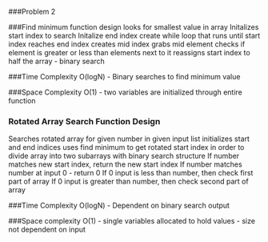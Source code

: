 ###Problem 2

###Find minimum function design
looks for smallest value in array
Initalizes start index to search
Initalize end index
create while loop that runs until start index reaches end index
creates mid index
grabs mid element
checks if element is greater or less than elements next to it
reassigns start index to half the array - binary search

###Time Complexity
O(logN) - Binary searches to find minimum value

###Space Complexity
O(1) - two variables are initialized through entire function

### Rotated Array Search Function Design
Searches rotated array for given number in given input list
initializes start and end indices
uses find minimum to get rotated start index in order to divide array into two subarrays with binary search structure
If number matches new start index, return the new start index
If number matches number at input 0 - return 0
If 0 input is less than number, then check first part of array
If 0 input is greater than number, then check second part of array

###Time Complexity
O(logN) - Dependent on binary search output

###Space complexity
O(1) - single variables allocated to hold values - size not dependent on input